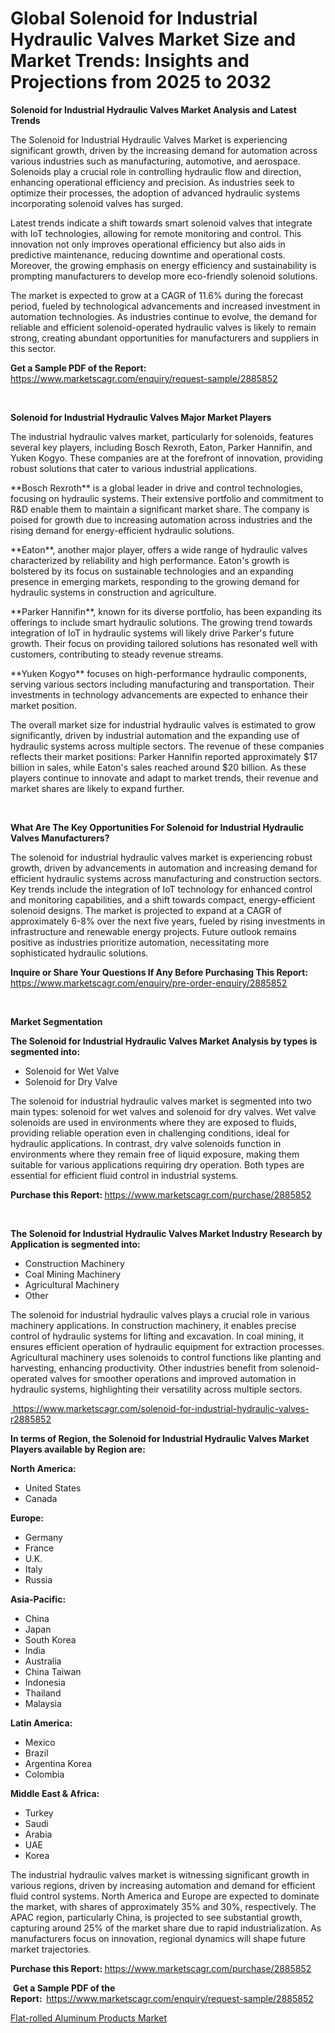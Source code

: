 <p><h1>Global Solenoid for Industrial Hydraulic Valves Market Size and Market Trends: Insights and Projections from 2025 to 2032</h1></p><p><strong>Solenoid for Industrial Hydraulic Valves Market Analysis and Latest Trends</strong></p>
<p><p>The Solenoid for Industrial Hydraulic Valves Market is experiencing significant growth, driven by the increasing demand for automation across various industries such as manufacturing, automotive, and aerospace. Solenoids play a crucial role in controlling hydraulic flow and direction, enhancing operational efficiency and precision. As industries seek to optimize their processes, the adoption of advanced hydraulic systems incorporating solenoid valves has surged.</p><p>Latest trends indicate a shift towards smart solenoid valves that integrate with IoT technologies, allowing for remote monitoring and control. This innovation not only improves operational efficiency but also aids in predictive maintenance, reducing downtime and operational costs. Moreover, the growing emphasis on energy efficiency and sustainability is prompting manufacturers to develop more eco-friendly solenoid solutions.</p><p>The market is expected to grow at a CAGR of 11.6% during the forecast period, fueled by technological advancements and increased investment in automation technologies. As industries continue to evolve, the demand for reliable and efficient solenoid-operated hydraulic valves is likely to remain strong, creating abundant opportunities for manufacturers and suppliers in this sector.</p></p>
<p><strong>Get a Sample PDF of the Report:&nbsp;</strong> <a href="https://www.marketscagr.com/enquiry/request-sample/2885852?utm_campaign=2384&utm_medium=2&utm_source=Github&utm_content=ia&utm_term=13032025&utm_id=solenoid-for-industrial-hydraulic-valves">https://www.marketscagr.com/enquiry/request-sample/2885852</a></p>
<p>&nbsp;</p>
<p><strong>Solenoid for Industrial Hydraulic Valves Major Market Players</strong></p>
<p><p>The industrial hydraulic valves market, particularly for solenoids, features several key players, including Bosch Rexroth, Eaton, Parker Hannifin, and Yuken Kogyo. These companies are at the forefront of innovation, providing robust solutions that cater to various industrial applications.</p><p>**Bosch Rexroth** is a global leader in drive and control technologies, focusing on hydraulic systems. Their extensive portfolio and commitment to R&D enable them to maintain a significant market share. The company is poised for growth due to increasing automation across industries and the rising demand for energy-efficient hydraulic solutions.</p><p>**Eaton**, another major player, offers a wide range of hydraulic valves characterized by reliability and high performance. Eaton's growth is bolstered by its focus on sustainable technologies and an expanding presence in emerging markets, responding to the growing demand for hydraulic systems in construction and agriculture.</p><p>**Parker Hannifin**, known for its diverse portfolio, has been expanding its offerings to include smart hydraulic solutions. The growing trend towards integration of IoT in hydraulic systems will likely drive Parker's future growth. Their focus on providing tailored solutions has resonated well with customers, contributing to steady revenue streams.</p><p>**Yuken Kogyo** focuses on high-performance hydraulic components, serving various sectors including manufacturing and transportation. Their investments in technology advancements are expected to enhance their market position.</p><p>The overall market size for industrial hydraulic valves is estimated to grow significantly, driven by industrial automation and the expanding use of hydraulic systems across multiple sectors. The revenue of these companies reflects their market positions: Parker Hannifin reported approximately $17 billion in sales, while Eaton's sales reached around $20 billion. As these players continue to innovate and adapt to market trends, their revenue and market shares are likely to expand further.</p></p>
<p>&nbsp;</p>
<p><strong>What Are The Key Opportunities For Solenoid for Industrial Hydraulic Valves Manufacturers?</strong></p>
<p><p>The solenoid for industrial hydraulic valves market is experiencing robust growth, driven by advancements in automation and increasing demand for efficient hydraulic systems across manufacturing and construction sectors. Key trends include the integration of IoT technology for enhanced control and monitoring capabilities, and a shift towards compact, energy-efficient solenoid designs. The market is projected to expand at a CAGR of approximately 6-8% over the next five years, fueled by rising investments in infrastructure and renewable energy projects. Future outlook remains positive as industries prioritize automation, necessitating more sophisticated hydraulic solutions.</p></p>
<p><strong>Inquire or Share Your Questions If Any Before Purchasing This Report:</strong> <a href="https://www.marketscagr.com/enquiry/pre-order-enquiry/2885852?utm_campaign=2384&utm_medium=2&utm_source=Github&utm_content=ia&utm_term=13032025&utm_id=solenoid-for-industrial-hydraulic-valves">https://www.marketscagr.com/enquiry/pre-order-enquiry/2885852</a></p>
<p>&nbsp;</p>
<p><strong>Market Segmentation</strong></p>
<p><strong>The Solenoid for Industrial Hydraulic Valves Market Analysis by types is segmented into:</strong></p>
<p><ul><li>Solenoid for Wet Valve</li><li>Solenoid for Dry Valve</li></ul></p>
<p><p>The solenoid for industrial hydraulic valves market is segmented into two main types: solenoid for wet valves and solenoid for dry valves. Wet valve solenoids are used in environments where they are exposed to fluids, providing reliable operation even in challenging conditions, ideal for hydraulic applications. In contrast, dry valve solenoids function in environments where they remain free of liquid exposure, making them suitable for various applications requiring dry operation. Both types are essential for efficient fluid control in industrial systems.</p></p>
<p><strong>Purchase this Report:&nbsp;</strong><a href="https://www.marketscagr.com/purchase/2885852?utm_campaign=2384&utm_medium=2&utm_source=Github&utm_content=ia&utm_term=13032025&utm_id=solenoid-for-industrial-hydraulic-valves">https://www.marketscagr.com/purchase/2885852</a></p>
<p>&nbsp;</p>
<p><strong>The Solenoid for Industrial Hydraulic Valves Market Industry Research by Application is segmented into:</strong></p>
<p><ul><li>Construction Machinery</li><li>Coal Mining Machinery</li><li>Agricultural Machinery</li><li>Other</li></ul></p>
<p><p>The solenoid for industrial hydraulic valves plays a crucial role in various machinery applications. In construction machinery, it enables precise control of hydraulic systems for lifting and excavation. In coal mining, it ensures efficient operation of hydraulic equipment for extraction processes. Agricultural machinery uses solenoids to control functions like planting and harvesting, enhancing productivity. Other industries benefit from solenoid-operated valves for smoother operations and improved automation in hydraulic systems, highlighting their versatility across multiple sectors.</p></p>
<p><a href="https://www.marketscagr.com/solenoid-for-industrial-hydraulic-valves-r2885852?utm_campaign=2384&utm_medium=2&utm_source=Github&utm_content=ia&utm_term=13032025&utm_id=solenoid-for-industrial-hydraulic-valves">&nbsp;https://www.marketscagr.com/solenoid-for-industrial-hydraulic-valves-r2885852</a></p>
<p><strong>In terms of Region, the Solenoid for Industrial Hydraulic Valves Market Players available by Region are:</strong></p>
<p>
    <p> <strong> North America: </strong>
        <ul>
            <li>United States</li>
            <li>Canada</li>
        </ul>
        </p> 
    <p> <strong> Europe: </strong>
        <ul>
            <li>Germany</li>
            <li>France</li>
            <li>U.K.</li>
            <li>Italy</li>
            <li>Russia</li>
        </ul>
        </p> 
    <p> <strong> Asia-Pacific: </strong>
        <ul>
            <li>China</li>
            <li>Japan</li>
            <li>South Korea</li>
            <li>India</li>
            <li>Australia</li>
            <li>China Taiwan</li>
            <li>Indonesia</li>
            <li>Thailand</li>
            <li>Malaysia</li>
        </ul>
        </p> 
    <p> <strong> Latin America: </strong>
        <ul>
            <li>Mexico</li>
            <li>Brazil</li>
            <li>Argentina Korea</li>
            <li>Colombia</li>
        </ul>
        </p> 
    <p> <strong> Middle East & Africa: </strong>
        <ul>
            <li>Turkey</li>
            <li>Saudi</li>
            <li>Arabia</li>
            <li>UAE</li>
            <li>Korea</li>
        </ul>
    </p>
    </p>
<p><p>The industrial hydraulic valves market is witnessing significant growth in various regions, driven by increasing automation and demand for efficient fluid control systems. North America and Europe are expected to dominate the market, with shares of approximately 35% and 30%, respectively. The APAC region, particularly China, is projected to see substantial growth, capturing around 25% of the market share due to rapid industrialization. As manufacturers focus on innovation, regional dynamics will shape future market trajectories.</p></p>
<p><strong>Purchase this Report: </strong><a href="https://www.marketscagr.com/purchase/2885852?utm_campaign=2384&utm_medium=2&utm_source=Github&utm_content=ia&utm_term=13032025&utm_id=solenoid-for-industrial-hydraulic-valves">https://www.marketscagr.com/purchase/2885852</a></p>
<p>&nbsp;<strong>Get a Sample PDF of the Report:&nbsp;&nbsp;</strong><a href="https://www.marketscagr.com/enquiry/request-sample/2885852?utm_campaign=2384&utm_medium=2&utm_source=Github&utm_content=ia&utm_term=13032025&utm_id=solenoid-for-industrial-hydraulic-valves">https://www.marketscagr.com/enquiry/request-sample/2885852</a></p>
<p><strong></strong></p>
<p><p><a href="https://github.com/MonroeBullock54/Market-Research-Report-List-2/blob/main/flat-rolled-aluminum-products-market.md?utm_campaign=2384&utm_medium=2&utm_source=Github&utm_content=ia&utm_term=13032025&utm_id=solenoid-for-industrial-hydraulic-valves">Flat-rolled Aluminum Products Market</a></p></p>